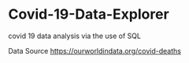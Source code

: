 # Covid-19-Data-Explorer
covid 19 data analysis via the use of SQL

Data Source https://ourworldindata.org/covid-deaths

